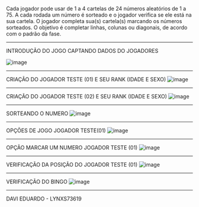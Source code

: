 Cada jogador pode usar de 1 a 4 cartelas de 24 números aleatórios de 1 a 75.
 A cada rodada um número é sorteado e o jogador verifica se ele está na sua cartela.
 O jogador completa sua(s) cartela(s) marcando os números sorteados.
 O objetivo é completar linhas, colunas ou diagonais, de acordo com o padrão da fase.

-------------------------------------------------------------------------------------

INTRODUÇÃO DO JOGO CAPTANDO DADOS DO JOGADORES 

![image](https://github.com/davieduard0x01/GAME-BINGO-ON-CSHARP/assets/148907002/ac65bae5-27db-4f23-9867-bc9a2736db1e)

-------------------------------------------------------------------------------------

CRIAÇÃO DO JOGADOR TESTE (01) E SEU RANK (IDADE E SEXO)
![image](https://github.com/davieduard0x01/GAME-BINGO-ON-CSHARP/assets/148907002/4c405bd6-d79c-4761-9224-b7e238137adb)

-------------------------------------------------------------------------------------
 CRIAÇÃO DO JOGADOR TESTE (02) E SEU RANK (IDADE E SEXO)
![image](https://github.com/davieduard0x01/GAME-BINGO-ON-CSHARP/assets/148907002/f0856c84-cf35-4518-93bd-54e3f20da965)

-------------------------------------------------------------------------------------

SORTEANDO O NUMERO 
![image](https://github.com/davieduard0x01/GAME-BINGO-ON-CSHARP/assets/148907002/8f0d3b88-0300-477a-b39e-de5806c47977)

-------------------------------------------------------------------------------------

OPÇÕES DE JOGO JOGADOR TESTE(01)
![image](https://github.com/davieduard0x01/GAME-BINGO-ON-CSHARP/assets/148907002/45928912-237d-4bd9-9f85-b7830f53e2aa)

-------------------------------------------------------------------------------------
OPÇÃO MARCAR UM NUMERO JOGADOR TESTE (01)
![image](https://github.com/davieduard0x01/GAME-BINGO-ON-CSHARP/assets/148907002/0eb8eb88-604b-41f2-9ab2-f04891f03785)

-------------------------------------------------------------------------------------

VERIFICAÇÃO DA POSIÇÃO DO JOGADOR TESTE (01)
![image](https://github.com/davieduard0x01/GAME-BINGO-ON-CSHARP/assets/148907002/80772c9e-47d7-45d2-adf2-549883241229)

-------------------------------------------------------------------------------------
 VERIFICAÇÃO DO BINGO 
![image](https://github.com/davieduard0x01/GAME-BINGO-ON-CSHARP/assets/148907002/35f8b0c9-e45f-46b9-a977-91fc926e01aa)

-------------------------------------------------------------------------------------

DAVI EDUARDO - LYNXS73619



